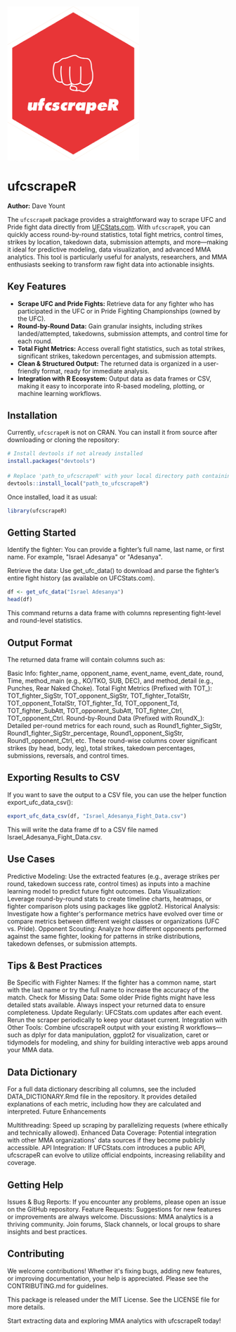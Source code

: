 <img src="man/figures/ufcscrapeR-hex.png" alt="ufcscrapeR logo" width="300px"/>

# ufcscrapeR

**Author:** Dave Yount

The `ufcscrapeR` package provides a straightforward way to scrape UFC and Pride fight data directly from [UFCStats.com](http://ufcstats.com/). With `ufcscrapeR`, you can quickly access round-by-round statistics, total fight metrics, control times, strikes by location, takedown data, submission attempts, and more—making it ideal for predictive modeling, data visualization, and advanced MMA analytics. This tool is particularly useful for analysts, researchers, and MMA enthusiasts seeking to transform raw fight data into actionable insights.

## Key Features

- **Scrape UFC and Pride Fights:** Retrieve data for any fighter who has participated in the UFC or in Pride Fighting Championships (owned by the UFC).
- **Round-by-Round Data:** Gain granular insights, including strikes landed/attempted, takedowns, submission attempts, and control time for each round.
- **Total Fight Metrics:** Access overall fight statistics, such as total strikes, significant strikes, takedown percentages, and submission attempts.
- **Clean & Structured Output:** The returned data is organized in a user-friendly format, ready for immediate analysis.
- **Integration with R Ecosystem:** Output data as data frames or CSV, making it easy to incorporate into R-based modeling, plotting, or machine learning workflows.

## Installation

Currently, `ufcscrapeR` is not on CRAN. You can install it from source after downloading or cloning the repository:

```r
# Install devtools if not already installed
install.packages("devtools")

# Replace 'path_to_ufcscrapeR' with your local directory path containing ufcscrapeR source
devtools::install_local("path_to_ufcscrapeR")
```


Once installed, load it as usual:
```r
library(ufcscrapeR)
```

## Getting Started

Identify the fighter: You can provide a fighter’s full name, last name, or first name. For example, "Israel Adesanya" or "Adesanya".

Retrieve the data: Use get_ufc_data() to download and parse the fighter’s entire fight history (as available on UFCStats.com).

```r
df <- get_ufc_data("Israel Adesanya")
head(df)
```

This command returns a data frame with columns representing fight-level and round-level statistics.

## Output Format

The returned data frame will contain columns such as:

Basic Info: fighter_name, opponent_name, event_name, event_date, round, Time, method_main (e.g., KO/TKO, SUB, DEC), and method_detail (e.g., Punches, Rear Naked Choke).
Total Fight Metrics (Prefixed with TOT_): TOT_fighter_SigStr, TOT_opponent_SigStr, TOT_fighter_TotalStr, TOT_opponent_TotalStr, TOT_fighter_Td, TOT_opponent_Td, TOT_fighter_SubAtt, TOT_opponent_SubAtt, TOT_fighter_Ctrl, TOT_opponent_Ctrl.
Round-by-Round Data (Prefixed with RoundX_): Detailed per-round metrics for each round, such as Round1_fighter_SigStr, Round1_fighter_SigStr_percentage, Round1_opponent_SigStr, Round1_opponent_Ctrl, etc. These round-wise columns cover significant strikes (by head, body, leg), total strikes, takedown percentages, submissions, reversals, and control times.

## Exporting Results to CSV

If you want to save the output to a CSV file, you can use the helper function export_ufc_data_csv():

```r
export_ufc_data_csv(df, "Israel_Adesanya_Fight_Data.csv")
```

This will write the data frame df to a CSV file named Israel_Adesanya_Fight_Data.csv.

## Use Cases

Predictive Modeling: Use the extracted features (e.g., average strikes per round, takedown success rate, control times) as inputs into a machine learning model to predict future fight outcomes.
Data Visualization: Leverage round-by-round stats to create timeline charts, heatmaps, or fighter comparison plots using packages like ggplot2.
Historical Analysis: Investigate how a fighter's performance metrics have evolved over time or compare metrics between different weight classes or organizations (UFC vs. Pride).
Opponent Scouting: Analyze how different opponents performed against the same fighter, looking for patterns in strike distributions, takedown defenses, or submission attempts.

## Tips & Best Practices

Be Specific with Fighter Names: If the fighter has a common name, start with the last name or try the full name to increase the accuracy of the match.
Check for Missing Data: Some older Pride fights might have less detailed stats available. Always inspect your returned data to ensure completeness.
Update Regularly: UFCStats.com updates after each event. Rerun the scraper periodically to keep your dataset current.
Integration with Other Tools: Combine ufcscrapeR output with your existing R workflows—such as dplyr for data manipulation, ggplot2 for visualization, caret or tidymodels for modeling, and shiny for building interactive web apps around your MMA data.

## Data Dictionary

For a full data dictionary describing all columns, see the included DATA_DICTIONARY.Rmd file in the repository. It provides detailed explanations of each metric, including how they are calculated and interpreted.
Future Enhancements

Multithreading: Speed up scraping by parallelizing requests (where ethically and technically allowed).
Enhanced Data Coverage: Potential integration with other MMA organizations' data sources if they become publicly accessible.
API Integration: If UFCStats.com introduces a public API, ufcscrapeR can evolve to utilize official endpoints, increasing reliability and coverage.

## Getting Help

Issues & Bug Reports: If you encounter any problems, please open an issue on the GitHub repository.
Feature Requests: Suggestions for new features or improvements are always welcome.
Discussions: MMA analytics is a thriving community. Join forums, Slack channels, or local groups to share insights and best practices.

## Contributing

We welcome contributions! Whether it's fixing bugs, adding new features, or improving documentation, your help is appreciated. Please see the CONTRIBUTING.md for guidelines.

This package is released under the MIT License. See the LICENSE file for more details.

Start extracting data and exploring MMA analytics with ufcscrapeR today!
